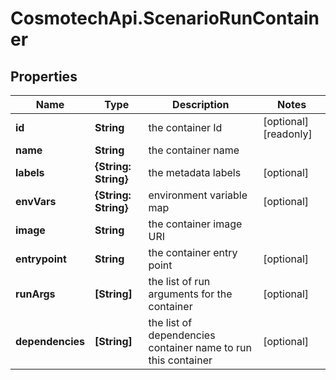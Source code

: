 # CosmotechApi.ScenarioRunContainer

## Properties

Name | Type | Description | Notes
------------ | ------------- | ------------- | -------------
**id** | **String** | the container Id | [optional] [readonly] 
**name** | **String** | the container name | 
**labels** | **{String: String}** | the metadata labels | [optional] 
**envVars** | **{String: String}** | environment variable map | [optional] 
**image** | **String** | the container image URI | 
**entrypoint** | **String** | the container entry point | [optional] 
**runArgs** | **[String]** | the list of run arguments for the container | [optional] 
**dependencies** | **[String]** | the list of dependencies container name to run this container | [optional] 


